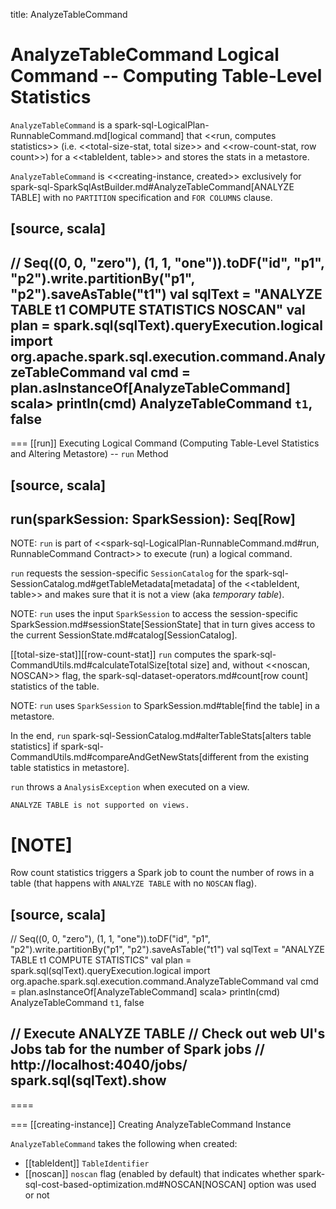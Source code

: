 title: AnalyzeTableCommand

# AnalyzeTableCommand Logical Command -- Computing Table-Level Statistics

`AnalyzeTableCommand` is a spark-sql-LogicalPlan-RunnableCommand.md[logical command] that <<run, computes statistics>> (i.e. <<total-size-stat, total size>> and <<row-count-stat, row count>>) for a <<tableIdent, table>> and stores the stats in a metastore.

`AnalyzeTableCommand` is <<creating-instance, created>> exclusively for spark-sql-SparkSqlAstBuilder.md#AnalyzeTableCommand[ANALYZE TABLE] with no `PARTITION` specification and `FOR COLUMNS` clause.

[source, scala]
----
// Seq((0, 0, "zero"), (1, 1, "one")).toDF("id", "p1", "p2").write.partitionBy("p1", "p2").saveAsTable("t1")
val sqlText = "ANALYZE TABLE t1 COMPUTE STATISTICS NOSCAN"
val plan = spark.sql(sqlText).queryExecution.logical
import org.apache.spark.sql.execution.command.AnalyzeTableCommand
val cmd = plan.asInstanceOf[AnalyzeTableCommand]
scala> println(cmd)
AnalyzeTableCommand `t1`, false
----

=== [[run]] Executing Logical Command (Computing Table-Level Statistics and Altering Metastore) -- `run` Method

[source, scala]
----
run(sparkSession: SparkSession): Seq[Row]
----

NOTE: `run` is part of <<spark-sql-LogicalPlan-RunnableCommand.md#run, RunnableCommand Contract>> to execute (run) a logical command.

`run` requests the session-specific `SessionCatalog` for the spark-sql-SessionCatalog.md#getTableMetadata[metadata] of the <<tableIdent, table>> and makes sure that it is not a view (aka _temporary table_).

NOTE: `run` uses the input `SparkSession` to access the session-specific SparkSession.md#sessionState[SessionState] that in turn gives access to the current SessionState.md#catalog[SessionCatalog].

[[total-size-stat]][[row-count-stat]]
`run` computes the spark-sql-CommandUtils.md#calculateTotalSize[total size] and, without <<noscan, NOSCAN>> flag, the spark-sql-dataset-operators.md#count[row count] statistics of the table.

NOTE: `run` uses `SparkSession` to SparkSession.md#table[find the table] in a metastore.

In the end, `run` spark-sql-SessionCatalog.md#alterTableStats[alters table statistics] if spark-sql-CommandUtils.md#compareAndGetNewStats[different from the existing table statistics in metastore].

`run` throws a `AnalysisException` when executed on a view.

```
ANALYZE TABLE is not supported on views.
```

[NOTE]
====
Row count statistics triggers a Spark job to count the number of rows in a table (that happens with `ANALYZE TABLE` with no `NOSCAN` flag).

[source, scala]
----
// Seq((0, 0, "zero"), (1, 1, "one")).toDF("id", "p1", "p2").write.partitionBy("p1", "p2").saveAsTable("t1")
val sqlText = "ANALYZE TABLE t1 COMPUTE STATISTICS"
val plan = spark.sql(sqlText).queryExecution.logical
import org.apache.spark.sql.execution.command.AnalyzeTableCommand
val cmd = plan.asInstanceOf[AnalyzeTableCommand]
scala> println(cmd)
AnalyzeTableCommand `t1`, false

// Execute ANALYZE TABLE
// Check out web UI's Jobs tab for the number of Spark jobs
// http://localhost:4040/jobs/
spark.sql(sqlText).show
----
====

=== [[creating-instance]] Creating AnalyzeTableCommand Instance

`AnalyzeTableCommand` takes the following when created:

* [[tableIdent]] `TableIdentifier`
* [[noscan]] `noscan` flag (enabled by default) that indicates whether spark-sql-cost-based-optimization.md#NOSCAN[NOSCAN] option was used or not
